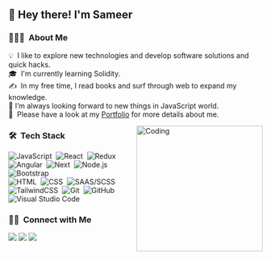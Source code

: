 <h2>👋 Hey there! I'm Sameer</h2>
 
### 👨🏻‍💻 &nbsp;About Me

💡 &nbsp;I like to explore new technologies and develop software solutions and quick hacks.\
🎓 &nbsp;I'm currently learning Solidity.\
✍️ &nbsp;In my free time, I read books and surf through web to expand my knowledge.\
💞️ I’m always looking forward to new things in JavaScript world.\
📄 &nbsp;Please have a look at my [Portfolio](https://thesameerahmed.com/) for more details about me.

<img alt="Coding" src="https://cdn.dribbble.com/users/176039/screenshots/5506302/multitask-goodhabitz-wevoke-dribbble-01.gif"  width="250" align="right"/>

### 🛠 &nbsp;Tech Stack

![JavaScript](https://img.shields.io/badge/-JavaScript-05122A?style=flat&logo=javascript)&nbsp;
![React](https://img.shields.io/badge/-React-05122A?style=flat&logo=react)&nbsp;
![Redux](https://img.shields.io/badge/Redux-593D88?style=flat&logo=redux&logoColor=white)&nbsp;
![Angular](https://img.shields.io/badge/-Angular-05122A?style=flat&logo=angular)&nbsp;
![Next](https://img.shields.io/badge/-Next.js-05122A?style=flat&logo=next.js)&nbsp;
![Node.js](https://img.shields.io/badge/-Node.js-05122A?style=flat&logo=node.js)&nbsp;
![Bootstrap](https://img.shields.io/badge/-Bootstrap-05122A?style=flat&logo=bootstrap&logoColor=563D7C)\
![HTML](https://img.shields.io/badge/-HTML-05122A?style=flat&logo=HTML5)&nbsp;
![CSS](https://img.shields.io/badge/-CSS-05122A?style=flat&logo=CSS3&logoColor=1572B6)&nbsp;
![SAAS/SCSS](https://img.shields.io/badge/Sass-CC6699?style=flat&logo=sass&logoColor=white)&nbsp;
![TailwindCSS](https://img.shields.io/badge/Tailwind_CSS-38B2AC?style=flat&logo=tailwind-css&logoColor=white)&nbsp;
![Git](https://img.shields.io/badge/-Git-05122A?style=flat&logo=git)&nbsp;
![GitHub](https://img.shields.io/badge/-GitHub-05122A?style=flat&logo=github)&nbsp;
![Visual Studio Code](https://img.shields.io/badge/-Visual%20Studio%20Code-05122A?style=flat&logo=visual-studio-code&logoColor=007ACC)&nbsp;
<!---### ⚙️ &nbsp;GitHub Analytics-->

<!--<<p align="center">
a href="https://github.com/sameer003">
<img height="180em" src="https://github-readme-stats-eight-theta.vercel.app/api?username=sameer003&show_icons=true&theme=algolia&include_all_commits=true&count_private=true"/>
 <img height="180em" src="https://github-readme-stats-eight-theta.vercel.app/api/top-langs/?username=sameer003&layout=compact&langs_count=8&theme=algolia"/>
</a>
</p>-->


### 🤝🏻 &nbsp;Connect with Me

<p align="left">
<a href="https://portfolio-9f45d.firebaseapp.com/"><img src="https://img.shields.io/badge/-firebaseapp.com-11erer?style=flat&logo=Google-Chrome&logoColor=white"/></a>
<a href="https://linkedin.com/in/sameer-ahmed-b21689bb"><img src="https://img.shields.io/badge/-Sameer%20Ahmed-0077B5?style=flat&logo=Linkedin&logoColor=white"/></a>
<a href="mailto:sameercodes003@gmail.com"><img src="https://img.shields.io/badge/-sameercodes003@gmail.com-D14836?style=flat&logo=Gmail&logoColor=white"/></a>
</p>
